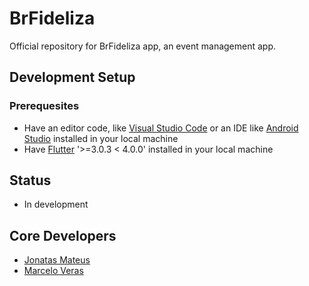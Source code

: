 # BrFideliza

Official repository for BrFideliza app, an event management app.

## Development Setup

### Prerequesites

- Have an editor code, like [Visual Studio Code](https://code.visualstudio.com/) or an IDE like [Android Studio](https://developer.android.com/studio) installed in your local machine
- Have [Flutter](https://docs.flutter.dev/get-started/install) '>=3.0.3 < 4.0.0' installed in your local machine

## Status

- In development

## Core Developers

- [Jonatas Mateus](https://github.com/jonatasmateus)
- [Marcelo Veras](https://github.com/marceloverass)
